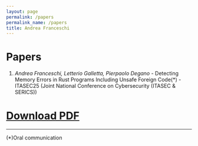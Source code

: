 ```yaml
---
layout: page
permalink: /papers
permalink_name: /papers
title: Andrea Franceschi
---
```


# Papers

1. *Andrea Franceschi, Letterio Galletta, Pierpaolo Degano* - Detecting Memory Errors in Rust Programs Including Unsafe Foreign Code(*) - ITASEC25 (Joint National Conference on Cybersecurity (ITASEC & SERICS)) 
#   [Download PDF](assets/papers/ITASEC2025_Multi_Language_Analysis.pdf)

---
(*)Oral communication